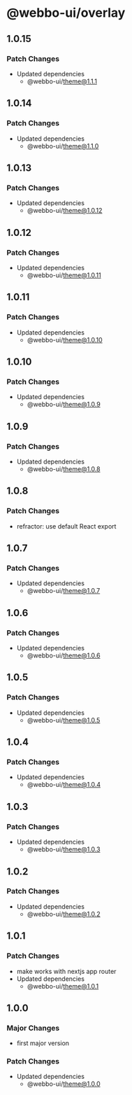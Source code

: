 # @webbo-ui/overlay

## 1.0.15

### Patch Changes

- Updated dependencies
  - @webbo-ui/theme@1.1.1

## 1.0.14

### Patch Changes

- Updated dependencies
  - @webbo-ui/theme@1.1.0

## 1.0.13

### Patch Changes

- Updated dependencies
  - @webbo-ui/theme@1.0.12

## 1.0.12

### Patch Changes

- Updated dependencies
  - @webbo-ui/theme@1.0.11

## 1.0.11

### Patch Changes

- Updated dependencies
  - @webbo-ui/theme@1.0.10

## 1.0.10

### Patch Changes

- Updated dependencies
  - @webbo-ui/theme@1.0.9

## 1.0.9

### Patch Changes

- Updated dependencies
  - @webbo-ui/theme@1.0.8

## 1.0.8

### Patch Changes

- refractor: use default React export

## 1.0.7

### Patch Changes

- Updated dependencies
  - @webbo-ui/theme@1.0.7

## 1.0.6

### Patch Changes

- Updated dependencies
  - @webbo-ui/theme@1.0.6

## 1.0.5

### Patch Changes

- Updated dependencies
  - @webbo-ui/theme@1.0.5

## 1.0.4

### Patch Changes

- Updated dependencies
  - @webbo-ui/theme@1.0.4

## 1.0.3

### Patch Changes

- Updated dependencies
  - @webbo-ui/theme@1.0.3

## 1.0.2

### Patch Changes

- Updated dependencies
  - @webbo-ui/theme@1.0.2

## 1.0.1

### Patch Changes

- make works with nextjs app router
- Updated dependencies
  - @webbo-ui/theme@1.0.1

## 1.0.0

### Major Changes

- first major version

### Patch Changes

- Updated dependencies
  - @webbo-ui/theme@1.0.0
